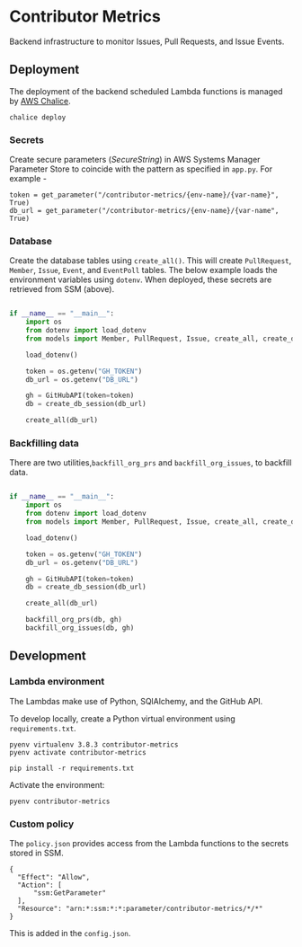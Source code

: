 # Contributor Metrics

Backend infrastructure to monitor Issues, Pull Requests, and Issue Events.

## Deployment

The deployment of the backend scheduled Lambda functions is managed by [AWS Chalice](https://aws.github.io/chalice/index.html).

```
chalice deploy
```

### Secrets

Create secure parameters (_SecureString_) in AWS Systems Manager
Parameter Store to coincide with the pattern as specified in `app.py`. For example -

```
token = get_parameter("/contributor-metrics/{env-name}/{var-name}", True)
db_url = get_parameter("/contributor-metrics/{env-name}/{var-name", True)
```

### Database

Create the database tables using `create_all()`. This will create `PullRequest`, `Member`, `Issue`, `Event`, and `EventPoll` tables. The below example loads the environment variables using `dotenv`. When deployed, these secrets are retrieved from SSM (above).

```python

if __name__ == "__main__":
    import os
    from dotenv import load_dotenv
    from models import Member, PullRequest, Issue, create_all, create_db_session

    load_dotenv()

    token = os.getenv("GH_TOKEN")
    db_url = os.getenv("DB_URL")

    gh = GitHubAPI(token=token)
    db = create_db_session(db_url)

    create_all(db_url)

```

### Backfilling data

There are two utilities,`backfill_org_prs` and `backfill_org_issues`, to backfill data.

```python

if __name__ == "__main__":
    import os
    from dotenv import load_dotenv
    from models import Member, PullRequest, Issue, create_all, create_db_session

    load_dotenv()

    token = os.getenv("GH_TOKEN")
    db_url = os.getenv("DB_URL")

    gh = GitHubAPI(token=token)
    db = create_db_session(db_url)

    create_all(db_url)

    backfill_org_prs(db, gh)
    backfill_org_issues(db, gh)

```

## Development

### Lambda environment

The Lambdas make use of Python, SQlAlchemy, and the GitHub API.

To develop locally, create a Python virtual environment using `requirements.txt`.

```
pyenv virtualenv 3.8.3 contributor-metrics
pyenv activate contributor-metrics
```

```
pip install -r requirements.txt
```

Activate the environment:

```
pyenv contributor-metrics
```

### Custom policy

The `policy.json` provides access from the Lambda functions to the secrets stored in SSM.

```
{
  "Effect": "Allow",
  "Action": [
      "ssm:GetParameter"
  ],
  "Resource": "arn:*:ssm:*:*:parameter/contributor-metrics/*/*"
}
```

This is added in the `config.json`.
